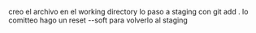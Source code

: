 creo el archivo en el working directory
lo paso a staging con git add .
lo comitteo
hago un reset --soft para volverlo al staging
